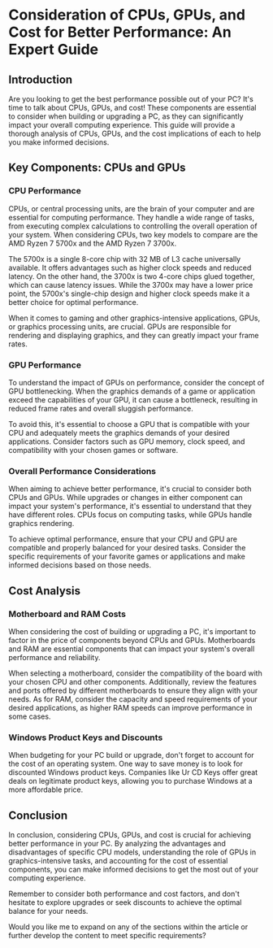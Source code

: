 # Consideration of CPUs, GPUs, and Cost for Better Performance: An Expert Guide

## Introduction

Are you looking to get the best performance possible out of your PC? It's time to talk about CPUs, GPUs, and cost! These components are essential to consider when building or upgrading a PC, as they can significantly impact your overall computing experience. This guide will provide a thorough analysis of CPUs, GPUs, and the cost implications of each to help you make informed decisions. 

## Key Components: CPUs and GPUs

### CPU Performance

 CPUs, or central processing units, are the brain of your computer and are essential for computing performance. They handle a wide range of tasks, from executing complex calculations to controlling the overall operation of your system. When considering CPUs, two key models to compare are the AMD Ryzen 7 5700x and the AMD Ryzen 7 3700x.

The 5700x is a single 8-core chip with 32 MB of L3 cache universally available. It offers advantages such as higher clock speeds and reduced latency. On the other hand, the 3700x is two 4-core chips glued together, which can cause latency issues. While the 3700x may have a lower price point, the 5700x's single-chip design and higher clock speeds make it a better choice for optimal performance.

When it comes to gaming and other graphics-intensive applications, GPUs, or graphics processing units, are crucial. GPUs are responsible for rendering and displaying graphics, and they can greatly impact your frame rates.

### GPU Performance

To understand the impact of GPUs on performance, consider the concept of GPU bottlenecking. When the graphics demands of a game or application exceed the capabilities of your GPU, it can cause a bottleneck, resulting in reduced frame rates and overall sluggish performance.

To avoid this, it's essential to choose a GPU that is compatible with your CPU and adequately meets the graphics demands of your desired applications. Consider factors such as GPU memory, clock speed, and compatibility with your chosen games or software.

### Overall Performance Considerations

When aiming to achieve better performance, it's crucial to consider both CPUs and GPUs. While upgrades or changes in either component can impact your system's performance, it's essential to understand that they have different roles. CPUs focus on computing tasks, while GPUs handle graphics rendering.

To achieve optimal performance, ensure that your CPU and GPU are compatible and properly balanced for your desired tasks. Consider the specific requirements of your favorite games or applications and make informed decisions based on those needs. 

## Cost Analysis

### Motherboard and RAM Costs

When considering the cost of building or upgrading a PC, it's important to factor in the price of components beyond CPUs and GPUs. Motherboards and RAM are essential components that can impact your system's overall performance and reliability.

When selecting a motherboard, consider the compatibility of the board with your chosen CPU and other components. Additionally, review the features and ports offered by different motherboards to ensure they align with your needs. As for RAM, consider the capacity and speed requirements of your desired applications, as higher RAM speeds can improve performance in some cases.

### Windows Product Keys and Discounts

When budgeting for your PC build or upgrade, don't forget to account for the cost of an operating system. One way to save money is to look for discounted Windows product keys. Companies like Ur CD Keys offer great deals on legitimate product keys, allowing you to purchase Windows at a more affordable price. 

## Conclusion

In conclusion, considering CPUs, GPUs, and cost is crucial for achieving better performance in your PC. By analyzing the advantages and disadvantages of specific CPU models, understanding the role of GPUs in graphics-intensive tasks, and accounting for the cost of essential components, you can make informed decisions to get the most out of your computing experience. 

Remember to consider both performance and cost factors, and don't hesitate to explore upgrades or seek discounts to achieve the optimal balance for your needs. 

Would you like me to expand on any of the sections within the article or further develop the content to meet specific requirements?